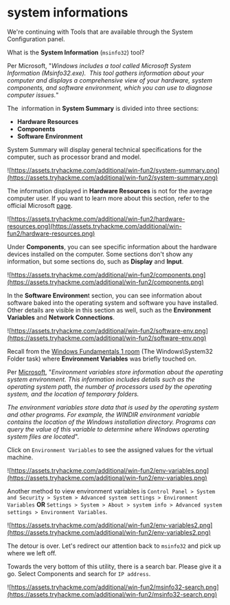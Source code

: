 # system informations

We're continuing with Tools that are available through the System Configuration panel.

What is the **System Information** (`msinfo32`) tool?

Per Microsoft, "*Windows
 includes a tool called Microsoft System Information (Msinfo32.exe).  
This tool gathers information about your computer and displays a 
comprehensive view of your hardware, system components, and software 
environment, which you can use to diagnose computer issues.*"

The  information in **System Summary** is divided into three sections:

- **Hardware Resources**
- **Components**
- **Software Environment**

System Summary will display general technical specifications for the computer, such as processor brand and model.

![https://assets.tryhackme.com/additional/win-fun2/system-summary.png](https://assets.tryhackme.com/additional/win-fun2/system-summary.png)

The information displayed in **Hardware Resources** is not for the average computer user. If you want to learn more about this section, refer to the official Microsoft [page](https://docs.microsoft.com/en-us/windows-hardware/drivers/kernel/hardware-resources#:~:text=Hardware%20resources%20are%20the%20assignable,of%20bus%2Drelative%20memory%20addresses.).

![https://assets.tryhackme.com/additional/win-fun2/hardware-resources.png](https://assets.tryhackme.com/additional/win-fun2/hardware-resources.png)

Under **Components**,
 you can see specific information about the hardware devices installed 
on the computer. Some sections don't show any information, but some 
sections do, such as **Display** and **Input**.

![https://assets.tryhackme.com/additional/win-fun2/components.png](https://assets.tryhackme.com/additional/win-fun2/components.png)

In the **Software Environmen**t
 section, you can see information about software baked into the 
operating system and software you have installed. Other details are 
visible in this section as well, such as the **Environment Variables** and **Network Connections**.

![https://assets.tryhackme.com/additional/win-fun2/software-env.png](https://assets.tryhackme.com/additional/win-fun2/software-env.png)

Recall from the [Windows Fundamentals 1 room](https://tryhackme.com/room/windowsfundamentals1xbx) (The Windows\System32 Folder task) where **Environment Variables** was briefly touched on.

Per [Microsoft](https://docs.microsoft.com/en-us/powershell/module/microsoft.powershell.core/about/about_environment_variables?view=powershell-7.1), "*Environment
 variables store information about the operating system environment. 
This information includes details such as the operating system path, the
 number of processors used by the operating system, and the location of 
temporary folders.*

*The environment variables store data 
that is used by the operating system and other programs. For example, 
the WINDIR environment variable contains the location of the Windows 
installation directory. Programs can query the value of this variable to
 determine where Windows operating system files are located*".

Click on `Environment Variables` to see the assigned values for the virtual machine.

![https://assets.tryhackme.com/additional/win-fun2/env-variables.png](https://assets.tryhackme.com/additional/win-fun2/env-variables.png)

Another method to view environment variables is `Control Panel > System and Security > System > Advanced system settings > Environment Variables` **OR** `Settings > System > About > system info > Advanced system settings > Environment Variables`.

![https://assets.tryhackme.com/additional/win-fun2/env-variables2.png](https://assets.tryhackme.com/additional/win-fun2/env-variables2.png)

The detour is over. Let's redirect our attention back to `msinfo32` and pick up where we left off.

Towards the very bottom of this utility, there is a search bar. Please give it a go. Select Components and search for `IP address`.

![https://assets.tryhackme.com/additional/win-fun2/msinfo32-search.png](https://assets.tryhackme.com/additional/win-fun2/msinfo32-search.png)